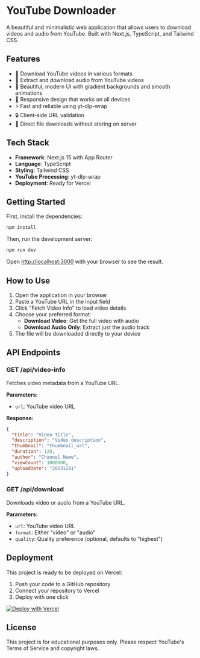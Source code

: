 # YouTube Downloader

A beautiful and minimalistic web application that allows users to download videos and audio from YouTube. Built with Next.js, TypeScript, and Tailwind CSS.

## Features

- 🎥 Download YouTube videos in various formats
- 🎵 Extract and download audio from YouTube videos
- 🎨 Beautiful, modern UI with gradient backgrounds and smooth animations
- 📱 Responsive design that works on all devices
- ⚡ Fast and reliable using yt-dlp-wrap
- 🔒 Client-side URL validation
- 💾 Direct file downloads without storing on server

## Tech Stack

- **Framework**: Next.js 15 with App Router
- **Language**: TypeScript
- **Styling**: Tailwind CSS
- **YouTube Processing**: yt-dlp-wrap
- **Deployment**: Ready for Vercel

## Getting Started

First, install the dependencies:

```bash
npm install
```

Then, run the development server:

```bash
npm run dev
```

Open [http://localhost:3000](http://localhost:3000) with your browser to see the result.

## How to Use

1. Open the application in your browser
2. Paste a YouTube URL in the input field
3. Click "Fetch Video Info" to load video details
4. Choose your preferred format:
   - **Download Video**: Get the full video with audio
   - **Download Audio Only**: Extract just the audio track
5. The file will be downloaded directly to your device

## API Endpoints

### GET /api/video-info
Fetches video metadata from a YouTube URL.

**Parameters:**
- `url`: YouTube video URL

**Response:**
```json
{
  "title": "Video Title",
  "description": "Video description",
  "thumbnail": "thumbnail_url",
  "duration": 120,
  "author": "Channel Name",
  "viewCount": 1000000,
  "uploadDate": "20231201"
}
```

### GET /api/download
Downloads video or audio from a YouTube URL.

**Parameters:**
- `url`: YouTube video URL
- `format`: Either "video" or "audio"
- `quality`: Quality preference (optional, defaults to "highest")

## Deployment

This project is ready to be deployed on Vercel:

1. Push your code to a GitHub repository
2. Connect your repository to Vercel
3. Deploy with one click

[![Deploy with Vercel](https://vercel.com/button)](https://vercel.com/new/clone?repository-url=https://github.com/yourusername/youtube-downloader)

## License

This project is for educational purposes only. Please respect YouTube's Terms of Service and copyright laws.
